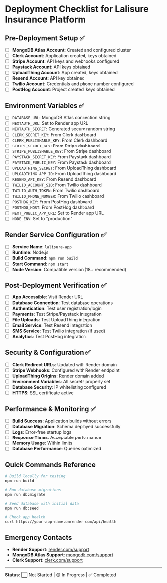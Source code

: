 # Deployment Checklist for Lalisure Insurance Platform

## Pre-Deployment Setup ✅

- [ ] **MongoDB Atlas Account**: Created and configured cluster
- [ ] **Clerk Account**: Application created, keys obtained
- [ ] **Stripe Account**: API keys and webhooks configured
- [ ] **Paystack Account**: API keys obtained
- [ ] **UploadThing Account**: App created, keys obtained
- [ ] **Resend Account**: API key obtained
- [ ] **Twilio Account**: Credentials and phone number configured
- [ ] **PostHog Account**: Project created, keys obtained

## Environment Variables ✅

- [ ] `DATABASE_URL`: MongoDB Atlas connection string
- [ ] `NEXTAUTH_URL`: Set to Render app URL
- [ ] `NEXTAUTH_SECRET`: Generated secure random string
- [ ] `CLERK_SECRET_KEY`: From Clerk dashboard
- [ ] `CLERK_PUBLISHABLE_KEY`: From Clerk dashboard
- [ ] `STRIPE_SECRET_KEY`: From Stripe dashboard
- [ ] `STRIPE_PUBLISHABLE_KEY`: From Stripe dashboard
- [ ] `PAYSTACK_SECRET_KEY`: From Paystack dashboard
- [ ] `PAYSTACK_PUBLIC_KEY`: From Paystack dashboard
- [ ] `UPLOADTHING_SECRET`: From UploadThing dashboard
- [ ] `UPLOADTHING_APP_ID`: From UploadThing dashboard
- [ ] `RESEND_API_KEY`: From Resend dashboard
- [ ] `TWILIO_ACCOUNT_SID`: From Twilio dashboard
- [ ] `TWILIO_AUTH_TOKEN`: From Twilio dashboard
- [ ] `TWILIO_PHONE_NUMBER`: From Twilio dashboard
- [ ] `POSTHOG_KEY`: From PostHog dashboard
- [ ] `POSTHOG_HOST`: From PostHog dashboard
- [ ] `NEXT_PUBLIC_APP_URL`: Set to Render app URL
- [ ] `NODE_ENV`: Set to "production"

## Render Service Configuration ✅

- [ ] **Service Name**: `lalisure-app`
- [ ] **Runtime**: Node.js
- [ ] **Build Command**: `npm run build`
- [ ] **Start Command**: `npm start`
- [ ] **Node Version**: Compatible version (18+ recommended)

## Post-Deployment Verification ✅

- [ ] **App Accessible**: Visit Render URL
- [ ] **Database Connection**: Test database operations
- [ ] **Authentication**: Test user registration/login
- [ ] **Payments**: Test Stripe/Paystack integration
- [ ] **File Uploads**: Test UploadThing integration
- [ ] **Email Service**: Test Resend integration
- [ ] **SMS Service**: Test Twilio integration (if used)
- [ ] **Analytics**: Test PostHog integration

## Security & Configuration ✅

- [ ] **Clerk Redirect URLs**: Updated with Render domain
- [ ] **Stripe Webhooks**: Configured with Render endpoint
- [ ] **UploadThing Origins**: Render domain added
- [ ] **Environment Variables**: All secrets properly set
- [ ] **Database Security**: IP whitelisting configured
- [ ] **HTTPS**: SSL certificate active

## Performance & Monitoring ✅

- [ ] **Build Success**: Application builds without errors
- [ ] **Database Migration**: Schema deployed successfully
- [ ] **Logs**: Error-free startup logs
- [ ] **Response Times**: Acceptable performance
- [ ] **Memory Usage**: Within limits
- [ ] **Database Performance**: Queries optimized

## Quick Commands Reference

```bash
# Build locally for testing
npm run build

# Run database migrations
npm run db:migrate

# Seed database with initial data
npm run db:seed

# Check app health
curl https://your-app-name.onrender.com/api/health
```

## Emergency Contacts

- **Render Support**: [render.com/support](https://render.com/support)
- **MongoDB Atlas Support**: [mongodb.com/support](https://www.mongodb.com/support)
- **Clerk Support**: [clerk.com/support](https://clerk.com/support)

---

**Status**: ⬜ Not Started | 🟡 In Progress | ✅ Completed
